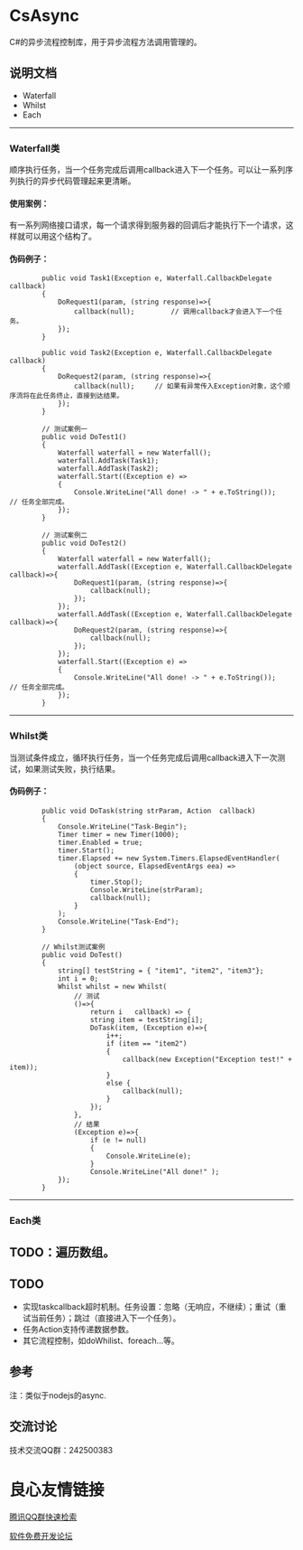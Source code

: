 # CsAsync
C#的异步流程控制库，用于异步流程方法调用管理的。

## 说明文档
- Waterfall
- Whilst
- Each
----
### Waterfall类
顺序执行任务，当一个任务完成后调用callback进入下一个任务。可以让一系列序列执行的异步代码管理起来更清晰。

#### 使用案例：
有一系列网络接口请求，每一个请求得到服务器的回调后才能执行下一个请求，这样就可以用这个结构了。

#### 伪码例子：

```
        public void Task1(Exception e, Waterfall.CallbackDelegate callback)
        {
			DoRequest1(param, (string response)=>{
                callback(null);			// 调用callback才会进入下一个任务。
			});
        }

        public void Task2(Exception e, Waterfall.CallbackDelegate callback)
        {
			DoRequest2(param, (string response)=>{
                callback(null);		// 如果有异常传入Exception对象，这个顺序流将在此任务终止，直接到达结果。
			});
        }

		// 测试案例一
        public void DoTest1()
        {
            Waterfall waterfall = new Waterfall();
            waterfall.AddTask(Task1);
            waterfall.AddTask(Task2);
            waterfall.Start((Exception e) =>
            {
                Console.WriteLine("All done! -> " + e.ToString());		// 任务全部完成。
            });
        }

		// 测试案例二
        public void DoTest2()
        {
            Waterfall waterfall = new Waterfall();
            waterfall.AddTask((Exception e, Waterfall.CallbackDelegate callback)=>{
				DoRequest1(param, (string response)=>{
					callback(null);
				});
			});
            waterfall.AddTask((Exception e, Waterfall.CallbackDelegate callback)=>{
				DoRequest2(param, (string response)=>{
					callback(null);
				});
			});
            waterfall.Start((Exception e) =>
            {
                Console.WriteLine("All done! -> " + e.ToString());		// 任务全部完成。
            });
        }
```
----
### Whilst类
当测试条件成立，循环执行任务，当一个任务完成后调用callback进入下一次测试，如果测试失败，执行结果。

#### 伪码例子：

```
        public void DoTask(string strParam, Action  callback)
        {
            Console.WriteLine("Task-Begin");
            Timer timer = new Timer(1000);
            timer.Enabled = true;
            timer.Start();
            timer.Elapsed += new System.Timers.ElapsedEventHandler(
                (object source, ElapsedEventArgs eea) =>
                {
                    timer.Stop();
                    Console.WriteLine(strParam);
                    callback(null);
                }
            );
            Console.WriteLine("Task-End");
        }

        // Whilst测试案例
        public void DoTest()
        {
            string[] testString = { "item1", "item2", "item3"};
            int i = 0;
            Whilst whilst = new Whilst(
                // 测试
                ()=>{
                    return i   callback) => {
                    string item = testString[i];
                    DoTask(item, (Exception e)=>{
                        i++;
                        if (item == "item2")
                        {
                            callback(new Exception("Exception test!" + item));
                        }
                        else {
                            callback(null);
                        }
                    });
                },
                // 结果
                (Exception e)=>{
                    if (e != null)
                    {
                        Console.WriteLine(e);
                    }
                    Console.WriteLine("All done!" );
            });
        }

```
----
### Each类
TODO：遍历数组。
----
## TODO
 - 实现taskcallback超时机制。任务设置：忽略（无响应，不继续）；重试（重试当前任务）；跳过（直接进入下一个任务）。
 - 任务Action支持传递数据参数。
 - 其它流程控制，如doWhilist、foreach...等。

## 参考
注：类似于nodejs的async.

## 交流讨论
技术交流QQ群：242500383


 # 良心友情链接

[腾讯QQ群快速检索](http://u.720life.cn/s/8cf73f7c)

[软件免费开发论坛](http://u.720life.cn/s/bbb01dc0)